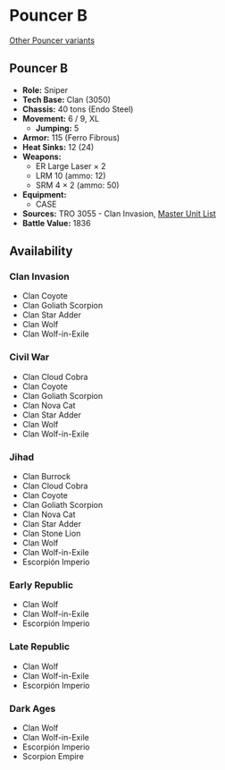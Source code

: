 # Pouncer B

[Other Pouncer variants](../pouncer.md)

## Pouncer B
- **Role:** Sniper
- **Tech Base:** Clan (3050)
- **Chassis:** 40 tons (Endo Steel)
- **Movement:** 6 / 9, XL
  - **Jumping:** 5
- **Armor:** 115 (Ferro Fibrous)
- **Heat Sinks:** 12 (24)
- **Weapons:**
  - ER Large Laser × 2
  - LRM 10 (ammo: 12)
  - SRM 4 × 2 (ammo: 50)
- **Equipment:**
  - CASE
- **Sources:** TRO 3055 - Clan Invasion, [Master Unit List](http://masterunitlist.info/Unit/Details/2558/pouncer-b)
- **Battle Value:** 1836

## Availability

### Clan Invasion
- Clan Coyote
- Clan Goliath Scorpion
- Clan Star Adder
- Clan Wolf
- Clan Wolf-in-Exile

### Civil War
- Clan Cloud Cobra
- Clan Coyote
- Clan Goliath Scorpion
- Clan Nova Cat
- Clan Star Adder
- Clan Wolf
- Clan Wolf-in-Exile

### Jihad
- Clan Burrock
- Clan Cloud Cobra
- Clan Coyote
- Clan Goliath Scorpion
- Clan Nova Cat
- Clan Star Adder
- Clan Stone Lion
- Clan Wolf
- Clan Wolf-in-Exile
- Escorpión Imperio

### Early Republic
- Clan Wolf
- Clan Wolf-in-Exile
- Escorpión Imperio

### Late Republic
- Clan Wolf
- Clan Wolf-in-Exile
- Escorpión Imperio

### Dark Ages
- Clan Wolf
- Clan Wolf-in-Exile
- Escorpión Imperio
- Scorpion Empire

